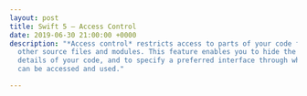 ```yaml
---
layout: post
title: Swift 5 — Access Control
date: 2019-06-30 21:00:00 +0000
description: "*Access control* restricts access to parts of your code from code in
  other source files and modules. This feature enables you to hide the implementation
  details of your code, and to specify a preferred interface through which that code
  can be accessed and used."

---
```

